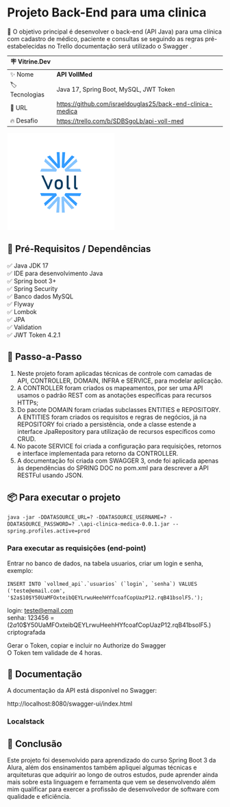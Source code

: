 # Projeto Back-End para uma clinica

💎 O objetivo principal é desenvolver o back-end (API Java) para uma clínica com cadastro de médico, paciente e consultas se seguindo as regras 
pré-estabelecidas no Trello documentação será utilizado o Swagger .

| :placard: Vitrine.Dev |     |
| -------------  | --- |
| :sparkles: Nome        | **API VollMed**
| :label: Tecnologias | Java 17, Spring Boot, MySQL, JWT Token
| :rocket: URL         | https://github.com/israeldouglas25/back-end-clinica-medica
| :fire: Desafio     | https://trello.com/b/SDBSgoLb/api-voll-med
<!-- Inserir imagem com a #vitrinedev ao final do link -->
![](https://github.com/israeldouglas25/back-end-clinica-medica/blob/main/Captura%20de%20tela%202023-06-23%20163811.png#vitrinedev)

## 🛑 Pré-Requisitos / Dependências
✅ Java JDK 17 </br >
✅ IDE para desenvolvimento Java </br >
✅ Spring boot 3+ </br >
✅ Spring Security </br >
✅ Banco dados MySQL </br >
✅ Flyway </br >
✅ Lombok </br >
✅ JPA </br >
✅ Validation </br >
✅ JWT Token 4.2.1 </br >

## 👣 Passo-a-Passo
1. Neste projeto foram aplicadas técnicas de controle com camadas de API, CONTROLLER, DOMAIN, INFRA e 
SERVICE, para modelar aplicação.
2. A CONTROLLER foram criados os mapeamentos, por ser uma API usamos o padrão REST com as 
anotações específicas para recursos HTTPs;
3. Do pacote DOMAIN foram criadas subclasses ENTITIES e REPOSITORY. A ENTITIES foram criados os requisitos e regras de negócios, já na REPOSITORY foi criado a 
persistência, onde a classe estende a interface JpaRepository para utilização de recursos específicos como CRUD.
4. No pacote SERVICE foi criada a configuração para requisições, retornos e interface implementada para retorno da CONTROLLER.
5. A documentação foi criada com SWAGGER 3, onde foi aplicada apenas às dependências do SPRING DOC no pom.xml para descrever a API RESTFul usando JSON.

## 📦 Para executar o projeto
```shell
java -jar -DDATASOURCE_URL=? -DDATASOURCE_USERNAME=? -DDATASOURCE_PASSWORD=? .\api-clinica-medica-0.0.1.jar --spring.profiles.active=prod
```

### Para executar as requisições (end-point)
Entrar no banco de dados, na tabela usuarios, criar um login e senha, exemplo:
```shell
INSERT INTO `vollmed_api`.`usuarios` (`login`, `senha`) VALUES ('teste@email.com', '$2a$10$Y50UaMFOxteibQEYLrwuHeehHYfcoafCopUazP12.rqB41bsolF5.');
```
login: teste@email.com </br >
senha: 123456 = ($2a$10$Y50UaMFOxteibQEYLrwuHeehHYfcoafCopUazP12.rqB41bsolF5.) criptografada </br >

Gerar o Token, copiar e incluir no Authorize do Swagger </br >
O Token tem validade de 4 horas.

## 📝 Documentação

A documentação da API está disponível no Swagger:

http://localhost:8080/swagger-ui/index.html

### Localstack

## 👏 Conclusão
Este projeto foi desenvolvido para aprendizado do curso Spring Boot 3 da Alura, além dos ensinamentos também apliquei algumas técnicas e 
arquiteturas que adquirir ao longo de outros estudos, pude aprender ainda mais sobre esta linguagem e ferramenta que vem se desenvolvendo além mim qualificar para 
exercer a profissão de desenvolvedor de software com qualidade e eficiência. 
